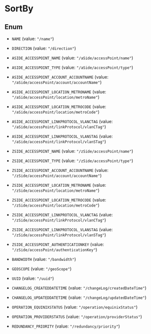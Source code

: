 

# SortBy

## Enum


* `NAME` (value: `"/name"`)

* `DIRECTION` (value: `"/direction"`)

* `ASIDE_ACCESSPOINT_NAME` (value: `"/aSide/accessPoint/name"`)

* `ASIDE_ACCESSPOINT_TYPE` (value: `"/aSide/accessPoint/type"`)

* `ASIDE_ACCESSPOINT_ACCOUNT_ACCOUNTNAME` (value: `"/aSide/accessPoint/account/accountName"`)

* `ASIDE_ACCESSPOINT_LOCATION_METRONAME` (value: `"/aSide/accessPoint/location/metroName"`)

* `ASIDE_ACCESSPOINT_LOCATION_METROCODE` (value: `"/aSide/accessPoint/location/metroCode"`)

* `ASIDE_ACCESSPOINT_LINKPROTOCOL_VLANCTAG` (value: `"/aSide/accessPoint/linkProtocol/vlanCTag"`)

* `ASIDE_ACCESSPOINT_LINKPROTOCOL_VLANSTAG` (value: `"/aSide/accessPoint/linkProtocol/vlanSTag"`)

* `ZSIDE_ACCESSPOINT_NAME` (value: `"/zSide/accessPoint/name"`)

* `ZSIDE_ACCESSPOINT_TYPE` (value: `"/zSide/accessPoint/type"`)

* `ZSIDE_ACCESSPOINT_ACCOUNT_ACCOUNTNAME` (value: `"/zSide/accessPoint/account/accountName"`)

* `ZSIDE_ACCESSPOINT_LOCATION_METRONAME` (value: `"/zSide/accessPoint/location/metroName"`)

* `ZSIDE_ACCESSPOINT_LOCATION_METROCODE` (value: `"/zSide/accessPoint/location/metroCode"`)

* `ZSIDE_ACCESSPOINT_LINKPROTOCOL_VLANCTAG` (value: `"/zSide/accessPoint/linkProtocol/vlanCTag"`)

* `ZSIDE_ACCESSPOINT_LINKPROTOCOL_VLANSTAG` (value: `"/zSide/accessPoint/linkProtocol/vlanSTag"`)

* `ZSIDE_ACCESSPOINT_AUTHENTICATIONKEY` (value: `"/zSide/accessPoint/authenticationKey"`)

* `BANDWIDTH` (value: `"/bandwidth"`)

* `GEOSCOPE` (value: `"/geoScope"`)

* `UUID` (value: `"/uuid"`)

* `CHANGELOG_CREATEDDATETIME` (value: `"/changeLog/createdDateTime"`)

* `CHANGELOG_UPDATEDDATETIME` (value: `"/changeLog/updatedDateTime"`)

* `OPERATION_EQUINIXSTATUS` (value: `"/operation/equinixStatus"`)

* `OPERATION_PROVIDERSTATUS` (value: `"/operation/providerStatus"`)

* `REDUNDANCY_PRIORITY` (value: `"/redundancy/priority"`)



